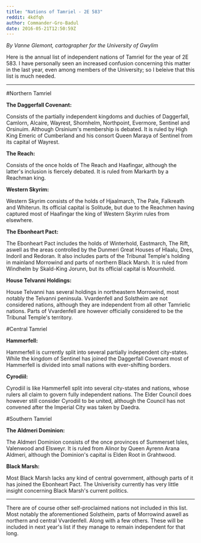 ```yaml
---
title: "Nations of Tamriel - 2E 583"
reddit: 4kdfqh
author: Commander-Gro-Badul
date: 2016-05-21T12:50:59Z
---
```


*By Vanne Glemont, cartographer for the University of Gwylim*

Here is the annual list of independent nations of Tamriel for the year of 2E 583. I have personally seen an increased confusion concerning this matter in the last year, even among members of the University; so I beleive that this list is much needed.

________________________________

#Northern Tamriel

**The Daggerfall Covenant:**

Consists of the partially independent kingdoms and duchies of Daggerfall, Camlorn, Alcaire, Wayrest, Shornhelm, Northpoint, Evermore, Sentinel and Orsinuim. Although Orsinium's membership is debated. It is ruled by High King Emeric of Cumberland and his consort Queen Maraya of Sentinel from its capital of Wayrest.

**The Reach:**

Consists of the once holds of The Reach and Haafingar, although the latter's inclusion is fiercely debated. It is ruled from Markarth by a Reachman king.

**Western Skyrim:**

Western Skyrim consists of the holds of Hjaalmarch, The Pale, Falkreath and Whiterun. Its official capital is Solitude, but due to the Reachmen having captured most of Haafingar the king of Western Skyrim rules from elsewhere.

**The Ebonheart Pact:**

The Ebonheart Pact includes the holds of Winterhold, Eastmarch, The Rift, aswell as the areas controlled by the Dunmeri Great Houses of Hlaalu, Dres, Indoril and Redoran. It also includes parts of the Tribunal Temple's holding in mainland Morrowind and parts of northern Black Marsh. It is ruled from Windhelm by Skald-King Jorunn, but its official capital is Mournhold.

**House Telvanni Holdings:**

House Telvanni has several holdings in northeastern Morrowind, most notably the Telvanni peninsula. Vvardenfell and Solstheim are not considered nations, although they are independent from all other Tamrielic nations. Parts of Vvardenfell are however officially considered to be the Tribunal Temple's territory.

#Central Tamriel

**Hammerfell:**

Hammerfell is currently split into several partially independent city-states. While the kingdom of Sentinel has joined the Daggerfall Covenant most of Hammerfell is divided into small nations with ever-shifting borders.

**Cyrodiil:**

Cyrodiil is like Hammerfell split into several city-states and nations, whose rulers all claim to govern fully independent nations. The Elder Council does however still consider Cyrodiil to be united, although the Council has not convened after the Imperial City was taken by Daedra.

#Southern Tamriel

**The Aldmeri Dominion:**

The Aldmeri Dominion consists of the once provinces of Summerset Isles, Valenwood and Elsweyr. It is ruled from Alinor by Queen Ayrenn Arana Aldmeri, although the Dominion's capital is Elden Root in Grahtwood.

**Black Marsh:**

Most Black Marsh lacks any kind of central government, although parts of it has joined the Ebonheart Pact. The Univerisity currently has very little insight concerning Black Marsh's current politics.

____________________________________________

There are of course other self-proclaimed nations not included in this list. Most notably the aforementioned Solstheim, parts of Morrowind aswell as northern and central Vvardenfell. Along with a few others. These will be included in next year's list if they manage to remain independent for that long.
